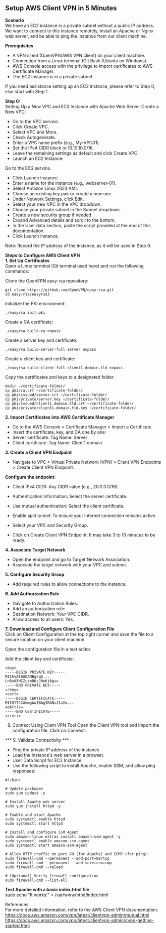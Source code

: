 ## Setup AWS Client VPN in 5 Minutes
**Scenario**  
We have an EC2 instance in a private subnet without a public IP address. We want to connect to this instance remotely, install an Apache or Nginx web server, and be able to ping the instance from our client machine.

**Prerequisites**  
- A VPN client (OpenVPN/AWS VPN client) on your client machine.  
- Connection from a Linux terminal (Git Bash /Ubuntu on Windows).  
- AWS Console access with the privilege to import certificates to AWS Certificate Manager.
- The EC2 instance is in a private subnet.

If you need assistance setting up an EC2 instance, please refer to Step 0, else start with Step 1.  

**Step 0:**   
Setting Up a New VPC and EC2 Instance with Apache Web Server
Create a New VPC:
- Go to the VPC service.
- Click Create VPC.
- Select VPC and More.
- Check Autogenerate.
- Enter a VPC name prefix (e.g., My-VPC01).
- Set the IPv4 CIDR block to 10.10.10.0/16.
- Leave the remaining settings as default and click Create VPC.
- Launch an EC2 Instance:  

Go to the EC2 service.
- Click Launch Instance.
- Enter a name for the instance (e.g., webserver-01).
- Select Amazon Linux 2023 AMI.
- Choose an existing key pair or create a new one.
- Under Network Settings, click Edit.
- Select your new VPC in the VPC dropdown.
- Choose your private subnet in the Subnet dropdown.
- Create a new security group if needed.
- Expand Advanced details and scroll to the bottom.
- In the User data section, paste the script provided at the end of this documentation.
- Click Launch Instance.

Note: Record the IP address of the instance, as it will be used in Step 9.

**Steps to Configure AWS Client VPN**  
**1. Set Up Certificates**  
Open a Linux terminal (Git  terminal used here) and run the following commands:  

Clone the OpenVPN easy-rsa repository:  

```
git clone https://github.com/OpenVPN/easy-rsa.git
cd easy-rsa/easyrsa3
```

Initialize the PKI environment:  


```
./easyrsa init-pki
```
Create a CA certificate:  


```
./easyrsa build-ca nopass
```

Create a server key and certificate:  


```
./easyrsa build-server-full server nopass

```
Create a client key and certificate:  


```
./easyrsa build-client-full client1.domain.tld nopass
```
Copy the certificates and keys to a designated folder:  

```
mkdir ~/certificate-folder/
cp pki/ca.crt ~/certificate-folder/
cp pki/issued/server.crt ~/certificate-folder/
cp pki/private/server.key ~/certificate-folder/
cp pki/issued/client1.domain.tld.crt ~/certificate-folder/
cp pki/private/client1.domain.tld.key ~/certificate-folder/  
```

**2. Import Certificates into AWS Certificate Manager** 

- Go to the AWS Console > Certificate Manager > Import a Certificate.
- Insert the certificate, key, and CA one by one:
- Server certificate: Tag Name: Server
- Client certificate: Tag Name: Client1.domain

**3. Create a Client VPN Endpoint**  
- Navigate to VPC > Virtual Private Network (VPN) > Client VPN Endpoints > Create Client VPN Endpoint.

**Configure the endpoint:**  

- Client IPv4 CIDR: Any CIDR value (e.g., 20.0.0.0/16).
- Authentication Information: Select the server certificate.
- Use mutual authentication: Select the client certificate.
- Enable split tunnel: To ensure your internet connection remains active.
- Select your VPC and Security Group.

- Click on Create Client VPN Endpoint. It may take 3 to 10 minutes to be ready.

**4. Associate Target Network**  
- Open the endpoint and go to Target Network Association.
- Associate the target network with your VPC and subnet.

**5. Configure Security Group**  
- Add required rules to allow connections to the instance.

**6. Add Authorization Rule**  
- Navigate to Authorization Rules.
- Add an authorization rule:
- Destination Network: Your VPC CIDR.
- Allow access to all users: Yes.

**7. Download and Configure Client Configuration File**  
Click on Client Configuration at the top right corner and save the file to a secure location on your client machine.

Open the configuration file in a text editor.

Add the client key and certificate:

```
<key>
-----BEGIN PRIVATE KEY-----
MIIEvAIBADANBgkqh...
LnBsK5NIZczmD6sJ0oKj6g==
-----END PRIVATE KEY-----
</key>
<cert>
-----BEGIN CERTIFICATE-----
MIIDYTCCAkmgAwIBAgIRANsJ3uIm...
aqACtis=
-----END CERTIFICATE-----
</cert>
```
8. Connect Using Client VPN Tool
Open the Client VPN tool and import the configuration file.
Click on Connect.

*** 9. Validate Connectivity ***   
- Ping the private IP address of the instance.
- Load the instance's web server in a browser.
- User Data Script for EC2 Instance
- Use the following script to install Apache, enable SSM, and allow ping responses:


```
#!/bin/

# Update packages
sudo yum update -y

# Install Apache web server
sudo yum install httpd -y

# Enable and start Apache
sudo systemctl enable httpd
sudo systemctl start httpd

# Install and configure SSM Agent
sudo amazon-linux-extras install amazon-ssm-agent -y
sudo systemctl enable amazon-ssm-agent
sudo systemctl start amazon-ssm-agent

# Allow HTTP traffic on port 80 (for Apache) and ICMP (for ping)
sudo firewall-cmd --permanent --add-port=80/tcp
sudo firewall-cmd --permanent --add-service=icmp
sudo firewall-cmd --reload

# (Optional) Verify firewall configuration
sudo firewall-cmd --list-all
```
**Test Apache with a basic index.html file**  
sudo echo "It works!" > /var/www/html/index.html  

References  
For more detailed information, refer to the AWS Client VPN documentation.  
https://docs.aws.amazon.com/vpn/latest/clientvpn-admin/mutual.html  
https://docs.aws.amazon.com/vpn/latest/clientvpn-admin/cvpn-getting-started.html  
